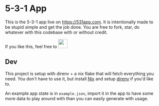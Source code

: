 # 5-3-1 App

This is the 5-3-1 app live on https://531app.com. It is intentionally made to be stupid simple and get the job done. You are free to fork, star, do whatever with this codebase with or without credit.

If you like this, feel free to [<img src="https://cdn.buymeacoffee.com/buttons/v2/default-yellow.png" height="30">](https://www.buymeacoffee.com/dobri)

## Dev

This project is setup with direnv + a nix flake that will fetch everything you need. You don't have to use it, but install [Nix](https://nixos.org/download/) and setup [direnv](https://direnv.net/) if you'd like to.

An example app state is in `example.json`, import it in the app to have some more data to play around with than you can easily generate with usage.
